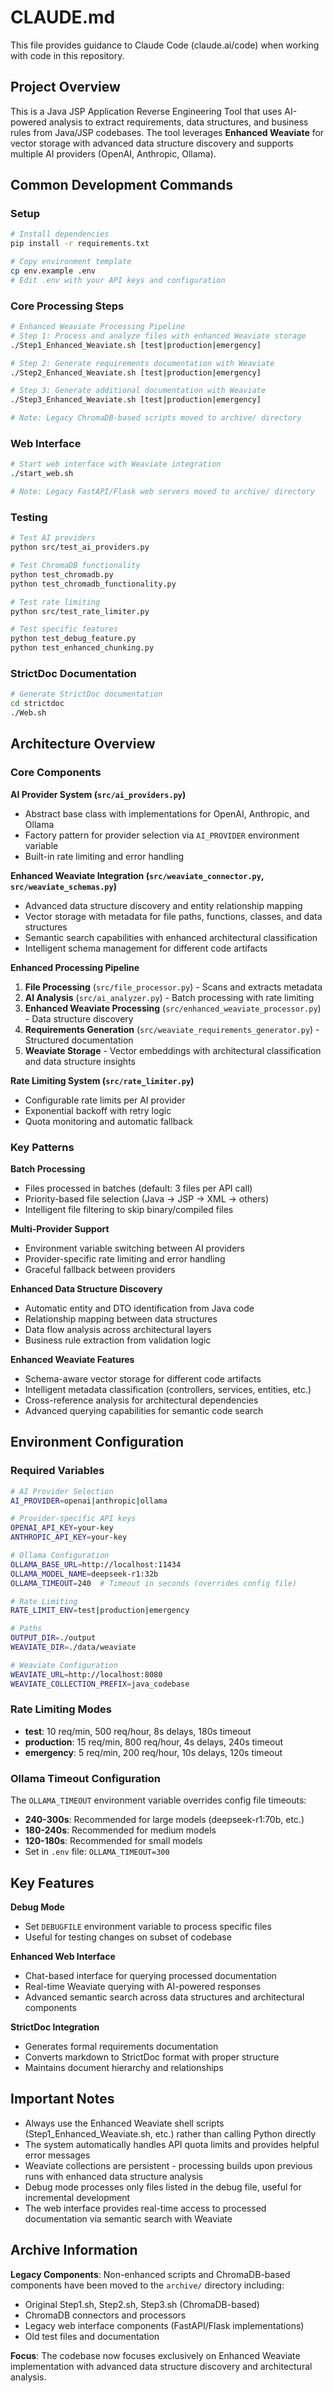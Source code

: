 # CLAUDE.md

This file provides guidance to Claude Code (claude.ai/code) when working with code in this repository.

## Project Overview

This is a Java JSP Application Reverse Engineering Tool that uses AI-powered analysis to extract requirements, data structures, and business rules from Java/JSP codebases. The tool leverages **Enhanced Weaviate** for vector storage with advanced data structure discovery and supports multiple AI providers (OpenAI, Anthropic, Ollama).

## Common Development Commands

### Setup
```bash
# Install dependencies
pip install -r requirements.txt

# Copy environment template
cp env.example .env
# Edit .env with your API keys and configuration
```

### Core Processing Steps
```bash
# Enhanced Weaviate Processing Pipeline
# Step 1: Process and analyze files with enhanced Weaviate storage
./Step1_Enhanced_Weaviate.sh [test|production|emergency]

# Step 2: Generate requirements documentation with Weaviate
./Step2_Enhanced_Weaviate.sh [test|production|emergency]

# Step 3: Generate additional documentation with Weaviate
./Step3_Enhanced_Weaviate.sh [test|production|emergency]

# Note: Legacy ChromaDB-based scripts moved to archive/ directory
```

### Web Interface
```bash
# Start web interface with Weaviate integration
./start_web.sh

# Note: Legacy FastAPI/Flask web servers moved to archive/ directory
```

### Testing
```bash
# Test AI providers
python src/test_ai_providers.py

# Test ChromaDB functionality
python test_chromadb.py
python test_chromadb_functionality.py

# Test rate limiting
python src/test_rate_limiter.py

# Test specific features
python test_debug_feature.py
python test_enhanced_chunking.py
```

### StrictDoc Documentation
```bash
# Generate StrictDoc documentation
cd strictdoc
./Web.sh
```

## Architecture Overview

### Core Components

**AI Provider System (`src/ai_providers.py`)**
- Abstract base class with implementations for OpenAI, Anthropic, and Ollama
- Factory pattern for provider selection via `AI_PROVIDER` environment variable
- Built-in rate limiting and error handling

**Enhanced Weaviate Integration (`src/weaviate_connector.py`, `src/weaviate_schemas.py`)**
- Advanced data structure discovery and entity relationship mapping
- Vector storage with metadata for file paths, functions, classes, and data structures
- Semantic search capabilities with enhanced architectural classification
- Intelligent schema management for different code artifacts

**Enhanced Processing Pipeline**
1. **File Processing** (`src/file_processor.py`) - Scans and extracts metadata
2. **AI Analysis** (`src/ai_analyzer.py`) - Batch processing with rate limiting
3. **Enhanced Weaviate Processing** (`src/enhanced_weaviate_processor.py`) - Data structure discovery
4. **Requirements Generation** (`src/weaviate_requirements_generator.py`) - Structured documentation
5. **Weaviate Storage** - Vector embeddings with architectural classification and data structure insights

**Rate Limiting System (`src/rate_limiter.py`)**
- Configurable rate limits per AI provider
- Exponential backoff with retry logic
- Quota monitoring and automatic fallback

### Key Patterns

**Batch Processing**
- Files processed in batches (default: 3 files per API call)
- Priority-based file selection (Java → JSP → XML → others)
- Intelligent file filtering to skip binary/compiled files

**Multi-Provider Support**
- Environment variable switching between AI providers
- Provider-specific rate limiting and error handling
- Graceful fallback between providers

**Enhanced Data Structure Discovery**
- Automatic entity and DTO identification from Java code
- Relationship mapping between data structures
- Data flow analysis across architectural layers
- Business rule extraction from validation logic

**Enhanced Weaviate Features**
- Schema-aware vector storage for different code artifacts
- Intelligent metadata classification (controllers, services, entities, etc.)
- Cross-reference analysis for architectural dependencies
- Advanced querying capabilities for semantic code search

## Environment Configuration

### Required Variables
```bash
# AI Provider Selection
AI_PROVIDER=openai|anthropic|ollama

# Provider-specific API keys
OPENAI_API_KEY=your-key
ANTHROPIC_API_KEY=your-key

# Ollama Configuration
OLLAMA_BASE_URL=http://localhost:11434
OLLAMA_MODEL_NAME=deepseek-r1:32b
OLLAMA_TIMEOUT=240  # Timeout in seconds (overrides config file)

# Rate Limiting
RATE_LIMIT_ENV=test|production|emergency

# Paths
OUTPUT_DIR=./output
WEAVIATE_DIR=./data/weaviate

# Weaviate Configuration
WEAVIATE_URL=http://localhost:8080
WEAVIATE_COLLECTION_PREFIX=java_codebase
```

### Rate Limiting Modes
- **test**: 10 req/min, 500 req/hour, 8s delays, 180s timeout
- **production**: 15 req/min, 800 req/hour, 4s delays, 240s timeout
- **emergency**: 5 req/min, 200 req/hour, 10s delays, 120s timeout

### Ollama Timeout Configuration
The `OLLAMA_TIMEOUT` environment variable overrides config file timeouts:
- **240-300s**: Recommended for large models (deepseek-r1:70b, etc.)
- **180-240s**: Recommended for medium models 
- **120-180s**: Recommended for small models
- Set in `.env` file: `OLLAMA_TIMEOUT=300`

## Key Features

**Debug Mode**
- Set `DEBUGFILE` environment variable to process specific files
- Useful for testing changes on subset of codebase

**Enhanced Web Interface**
- Chat-based interface for querying processed documentation
- Real-time Weaviate querying with AI-powered responses
- Advanced semantic search across data structures and architectural components

**StrictDoc Integration**
- Generates formal requirements documentation
- Converts markdown to StrictDoc format with proper structure
- Maintains document hierarchy and relationships

## Important Notes

- Always use the Enhanced Weaviate shell scripts (Step1_Enhanced_Weaviate.sh, etc.) rather than calling Python directly
- The system automatically handles API quota limits and provides helpful error messages
- Weaviate collections are persistent - processing builds upon previous runs with enhanced data structure analysis
- Debug mode processes only files listed in the debug file, useful for incremental development
- The web interface provides real-time access to processed documentation via semantic search with Weaviate

## Archive Information

**Legacy Components**: Non-enhanced scripts and ChromaDB-based components have been moved to the `archive/` directory including:
- Original Step1.sh, Step2.sh, Step3.sh (ChromaDB-based)
- ChromaDB connectors and processors
- Legacy web interface components (FastAPI/Flask implementations)
- Old test files and documentation

**Focus**: The codebase now focuses exclusively on Enhanced Weaviate implementation with advanced data structure discovery and architectural analysis.